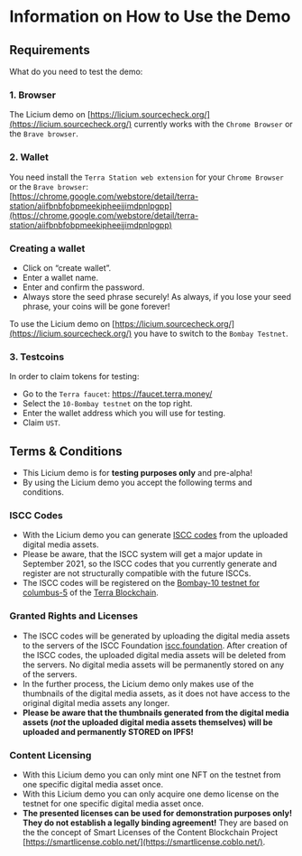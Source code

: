 # Information on How to Use the Demo

## Requirements

What do you need to test the demo:  

### 1. Browser  

The Licium demo on [https://licium.sourcecheck.org/](https://licium.sourcecheck.org/) currently works with the `Chrome Browser` or the `Brave browser`.  

### 2. Wallet

You need install the `Terra Station web extension` for your `Chrome Browser` or the `Brave browser`:  
[https://chrome.google.com/webstore/detail/terra-station/aiifbnbfobpmeekipheeijimdpnlpgpp](https://chrome.google.com/webstore/detail/terra-station/aiifbnbfobpmeekipheeijimdpnlpgpp)

### Creating a wallet

- Click on “create wallet”.  
- Enter a wallet name.  
- Enter and confirm the password.  
- Always store the seed phrase securely! As always, if you lose your seed phrase, your coins will be gone forever!  

To use the Licium demo on [https://licium.sourcecheck.org/](https://licium.sourcecheck.org/) you have to switch to the `Bombay Testnet`.  

### 3. Testcoins

In order to claim tokens for testing:   

- Go to the `Terra faucet`: https://faucet.terra.money/   
- Select the `10-Bombay testnet` on the top right.  
- Enter the wallet address which you will use for testing.   
- Claim `UST`.    

## Terms & Conditions

- This Licium demo is for **testing purposes only** and pre-alpha!   
- By using the Licium demo you accept the following terms and conditions. 

### ISCC Codes

- With the Licium demo you can generate [ISCC codes](https://iscc.codes) from the uploaded digital media assets.
- Please be aware, that the ISCC system will get a major update in September 2021, so the ISCC codes that you currently generate and register are not structurally compatible with the future ISCCs.  
- The ISCC codes will be registered on the [Bombay-10 testnet for columbus-5](https://github.com/terra-money/testnet/tree/master/bombay-10) of the [Terra Blockchain](https://www.terra.money/).  

### Granted Rights and Licenses

- The ISCC codes will be generated by uploading the digital media assets to the servers of the ISCC Foundation [iscc.foundation](https://iscc.foundation). After creation of the ISCC codes, the uploaded digital media assets will be deleted from the servers. No digital media assets will be permanently stored on any of the servers.   
- In the further process, the Licium demo only makes use of the thumbnails of the digital media assets, as it does not have access to the original digital media assets any longer. 
- **Please be aware that the thumbnails generated from the digital media assets (*not* the uploaded digital media assets themselves) will be uploaded and permanently STORED on IPFS!**  

### Content Licensing

- With this Licium demo you can only mint one NFT on the testnet from one specific digital media asset once.   
- With this Licium demo you can only acquire one demo license on the testnet for one specific digital media asset once.  
- **The presented licenses can be used for demonstration purposes only! They do not establish a legally binding agreement!** They are based on the the concept of Smart Licenses of the Content Blockchain Project [https://smartlicense.coblo.net/](https://smartlicense.coblo.net/).


